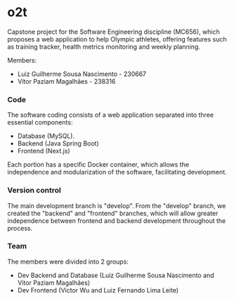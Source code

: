 # o2t
Capstone project for the Software Engineering discipline (MC656), which proposes a web application to help Olympic athletes, offering features such as training tracker, health metrics monitoring and weekly planning.

Members:
- Luiz Guilherme Sousa Nascimento - 230667
- Vítor Paziam Magalhães - 238316

### Code

The software coding consists of a web application separated into three essential components:
- Database (MySQL).
- Backend (Java Spring Boot)
- Frontend (Next.js)
  
Each portion has a specific Docker container, which allows the independence and modularization of the software, facilitating development.

### Version control

The main development branch is "develop".
From the "develop" branch, we created the "backend" and "frontend" branches, which will allow greater independence between frontend and backend development throughout the process.

### Team

The members were divided into 2 groups:
- Dev Backend and Database (Luiz Guilherme Sousa Nascimento and Vitor Paziam Magalhães)
- Dev Frontend (Victor Wu and Luiz Fernando Lima Leite)
